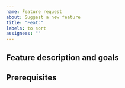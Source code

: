 ```yaml
---
name: Feature request
about: Suggest a new feature
title: "Feat:"
labels: to sort
assignees: ""
---
```


## Feature description and goals

<!-- Explain why we want this feature and describe it. -->

<!-- Describe the use cases. -->

## Prerequisites

<!-- Optional - list the issues that must be solved or what needs to be done before handling this issue. -->

<!-- ## Required sections, if relevant ## -->

<!-- - To be discussed before development -->
<!-- - Interface -->
<!-- - Translations -->
<!-- - Workaround -->
<!-- - Extra information -->
